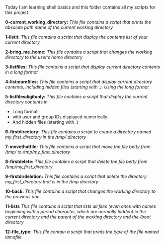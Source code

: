 Today I am learning shell basics and this folder contains all my scripts for this project

**0-current_working_directory:** _This file contains a script that prints the absolute path name of the current working directory_

**1-listit:** _This file contains a script that display the contents list of your current directory_

**2-bring_me_home:** _This file contains a script that changes the working directory to the user’s home directory_

**3-listfiles:** _This file contains a script that display current directory contents in a long format_

**4-listmorefiles:** _This file contains a script that display current directory contents, including hidden files (starting with .). Using the long format_

**5-listfilesdigitonly:** _This file contains a script that display the current directory contents in_
 * Long format
 * with user and group IDs displayed numerically
 * And hidden files (starting with .)

**6-firstdirectory:** *This file contains a script to create a directory named my_first_directory in the /tmp/ directory*

**7-movethatfile:** *This file contains a script that move the file betty from /tmp/ to /tmp/my_first_directory* 

**8-firstdelete:** *This file contains a script that delete the file betty from /tmp/my_first_directory*

**9-firstdirdeletion:** *This file contains a script that delete the directory my_first_directory that is in the /tmp directory*

**10-back:** *This file contains a script that changes the working directory to the previous one*

**11-lists** *This  file contains a script that lists all files (even ones with names beginning with a period character, which are normally hidden) in the current directory and the parent of the working directory and the /boot directory*

**12-file_type:** *This file contain a script that prints the type of the file named iamafile* 
